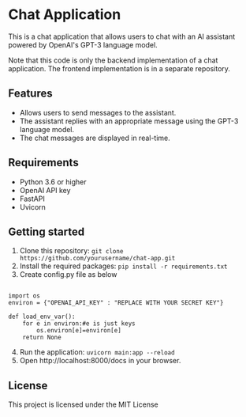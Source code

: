# Chat Application

This is a chat application that allows users to chat with an AI assistant powered by OpenAI's GPT-3 language model.

Note that this code is only the backend implementation of a chat application. The frontend implementation is in a separate repository.

## Features

- Allows users to send messages to the assistant.
- The assistant replies with an appropriate message using the GPT-3 language model.
- The chat messages are displayed in real-time.

## Requirements

- Python 3.6 or higher
- OpenAI API key
- FastAPI
- Uvicorn

## Getting started

1. Clone this repository: `git clone https://github.com/yourusername/chat-app.git`
2. Install the required packages: `pip install -r requirements.txt`
3. Create config.py file as below

```

import os
environ = {"OPENAI_API_KEY" : "REPLACE WITH YOUR SECRET KEY"}

def load_env_var():
    for e in environ:#e is just keys
        os.environ[e]=environ[e]
    return None

```

4. Run the application: `uvicorn main:app --reload`
5. Open http://localhost:8000/docs in your browser.


## License

This project is licensed under the MIT License 